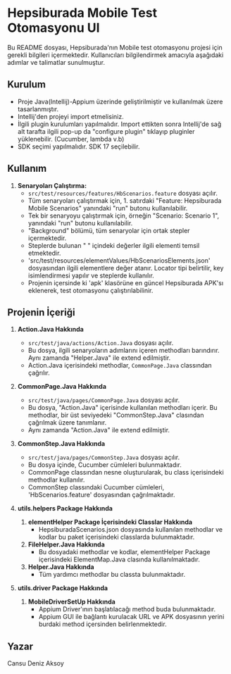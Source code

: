 # Hepsiburada Mobile Test Otomasyonu UI

Bu README dosyası, Hepsiburada'nın Mobile test otomasyonu projesi için gerekli bilgileri içermektedir. Kullanıcıları bilgilendirmek amacıyla aşağıdaki adımlar ve talimatlar sunulmuştur.

## Kurulum

* Proje Java(Intellij)-Appium üzerinde geliştirilmiştir ve kullanılmak üzere tasarlanmıştır.
* Intellij'den projeyi import etmelisiniz.
* İlgili plugin kurulumları yapılmalıdır. Import ettikten sonra Intellij'de sağ alt tarafta ilgili pop-up da "configure plugin" tıklayıp pluginler yüklenebilir. (Cucumber, lambda v.b)
* SDK seçimi yapılmalıdır. SDK 17 seçilebilir.

## Kullanım

1. **Senaryoları Çalıştırma:**
   * `src/test/resources/features/HbScenarios.feature` dosyası açılır.
   * Tüm senaryoları çalıştırmak için, 1. satırdaki "Feature: Hepsiburada Mobile Scenarios" yanındaki "run" butonu kullanılabilir.
   * Tek bir senaryoyu çalıştırmak için, örneğin "Scenario: Scenario 1", yanındaki "run" butonu kullanılabilir.
   * "Background" bölümü, tüm senaryolar için ortak stepler içermektedir.
   * Steplerde bulunan " " içindeki değerler ilgili elementi temsil etmektedir.
   * 'src/test/resources/elementValues/HbScenariosElements.json' dosyasından ilgili elementlere değer atanır. Locator tipi belirtilir, key isimlendirmesi yapılır ve steplerde kullanılır.
   * Projenin içersinde ki 'apk' klasörüne en güncel Hepsiburada APK'sı eklenerek, test otomasyonu çalıştırılabilinir. 

## Projenin İçeriği

1. **Action.Java Hakkında**
   * `src/test/java/actions/Action.Java` dosyası açılır.
   * Bu dosya, ilgili senaryoların adımlarını içeren methodları barındırır. Aynı zamanda "Helper.Java" ile extend edilmiştir.
   * Action.Java içerisindeki methodlar, `CommonPage.Java` classından çağrılır.

2. **CommonPage.Java Hakkında**
   * `src/test/java/pages/CommonPage.Java` dosyası açılır.
   * Bu dosya, "Action.Java" içerisinde kullanılan methodları içerir. Bu methodlar, bir üst seviyedeki "CommonStep.Java" clasından çağrılmak üzere tanımlanır.
   * Aynı zamanda "Action.Java" ile extend edilmiştir.
   
3. **CommonStep.Java Hakkında**
   * `src/test/java/pages/CommonStep.Java` dosyası açılır.
   * Bu dosya içinde, Cucumber cümleleri bulunmaktadır.
   * CommonPage classından nesne oluşturularak, bu class içerisindeki methodlar kullanılır.
   * CommonStep classındaki Cucumber cümleleri, 'HbScenarios.feature' dosyasından çağrılmaktadır.
   
4. **utils.helpers Package Hakkında**
   1. **elementHelper Package İçerisindeki Classlar Hakkında**
      * HepsiburadaScenarios.json dosyasında kullanılan methodlar ve kodlar bu paket içerisindeki classlarda bulunmaktadır.
   2. **FileHelper.Java Hakkında**
      * Bu dosyadaki methodlar ve kodlar, elementHelper Package içerisindeki ElementMap.Java clasında kullanılmaktadır.
   3. **Helper.Java Hakkında**
      * Tüm yardımcı methodlar bu classta bulunmaktadır.

5. **utils.driver Package Hakkında**
   1. **MobileDriverSetUp Hakkında**
      * Appium Driver'ının başlatılacağı method buda bulunmaktadır. 
      * Appium GUI ile bağlantı kurulacak URL ve APK dosyasının yerini burdaki method içersinden belirlenmektedir.

## Yazar

Cansu Deniz Aksoy
